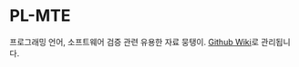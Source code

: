 # PL-MTE

프로그래밍 언어, 소프트웨어 검증 관련 유용한 자료 뭉탱이. [Github Wiki](https://github.com/invrtd-h/PL-MTE/wiki)로 관리됩니다.
